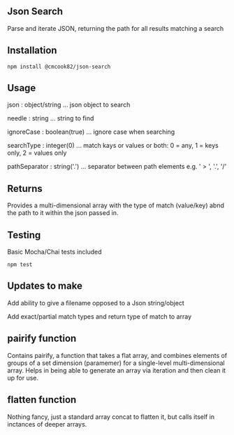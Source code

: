 ## Json Search
Parse and iterate JSON, returning the path for all results matching a search


## Installation

  `npm install @cmcook82/json-search`


## Usage

json : object/string  ... json object to search

needle : string ... string to find

ignoreCase : boolean(true) ... ignore case when searching

searchType : integer(0) ... match kays or values or both: 0 = any, 1 = keys only, 2 = values only

pathSeparator : string('.') ... separator between path elements e.g. ' > ', '.', '/'


## Returns

Provides a multi-dimensional array with the type of match (value/key) abnd the path to it within the json passed in.


## Testing

Basic Mocha/Chai tests included

`npm test`


## Updates to make

Add ability to give a filename opposed to a Json string/object

Add exact/partial match types and return type of match to array


## pairify function

Contains pairify, a function that takes a flat array, and combines elements of groups of a set dimension (paramemer) for a single-level multi-dimensional array.  Helps in being able to generate an array via iteration and then clean it up for use.


## flatten function

Nothing fancy, just a standard array concat to flatten it, but calls itself in inctances of deeper arrays.
